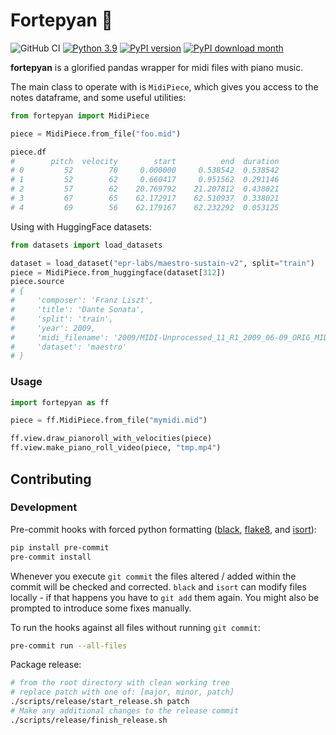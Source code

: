 # Fortepyan :musical_keyboard:

![GitHub CI](https://github.com/Nospoko/Fortepyan/actions/workflows/ci_tests.yaml/badge.svg?branch=master) [![Python 3.9](https://img.shields.io/badge/python-3.9+-blue.svg)](https://www.python.org/downloads) [![PyPI version](https://img.shields.io/pypi/v/fortepyan.svg)](https://pypi.org/project/fortepyan/) [![PyPI download month](https://img.shields.io/pypi/dm/fortepyan.svg)](https://pypi.org/project/fortepyan/)

**fortepyan** is a glorified pandas wrapper for midi files with piano music.

The main class to operate with is `MidiPiece`, which gives you access to the notes dataframe, and some useful utilities:

```python
from fortepyan import MidiPiece

piece = MidiPiece.from_file("foo.mid")

piece.df
#        pitch  velocity        start          end  duration
# 0         52        70     0.000000     0.538542  0.538542
# 1         52        62     0.660417     0.951562  0.291146
# 2         57        62    20.769792    21.207812  0.438021
# 3         67        65    62.172917    62.510937  0.338021
# 4         69        56    62.179167    62.232292  0.053125
```

Using with HuggingFace datasets:


```python
from datasets import load_datasets

dataset = load_dataset("epr-labs/maestro-sustain-v2", split="train")
piece = MidiPiece.from_huggingface(dataset[312])
piece.source
# {
#     'composer': 'Franz Liszt',
#     'title': 'Dante Sonata',
#     'split': 'train',
#     'year': 2009,
#     'midi_filename': '2009/MIDI-Unprocessed_11_R1_2009_06-09_ORIG_MID--AUDIO_11_R1_2009_11_R1_2009_09_WAV.midi',
#     'dataset': 'maestro'
# }
```

### Usage

```python
import fortepyan as ff

piece = ff.MidiPiece.from_file("mymidi.mid")

ff.view.draw_pianoroll_with_velocities(piece)
ff.view.make_piano_roll_video(piece, "tmp.mp4")
```

## Contributing

### Development

Pre-commit hooks with forced python formatting ([black](https://github.com/psf/black), [flake8](https://flake8.pycqa.org/en/latest/), and [isort](https://pycqa.github.io/isort/)):

```sh
pip install pre-commit
pre-commit install
```

Whenever you execute `git commit` the files altered / added within the commit will be checked and corrected. `black` and `isort` can modify files locally - if that happens you have to `git add` them again.
You might also be prompted to introduce some fixes manually.

To run the hooks against all files without running `git commit`:

```sh
pre-commit run --all-files
```

Package release:
```sh
# from the root directory with clean working tree
# replace patch with one of: [major, minor, patch]
./scripts/release/start_release.sh patch
# Make any additional changes to the release commit
./scripts/release/finish_release.sh
```
